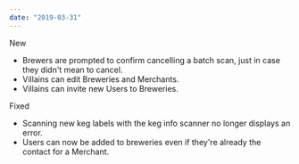 ```yaml
---
date: "2019-03-31"
---
```


New
- Brewers are prompted to confirm cancelling a batch scan, just in case they didn't mean to cancel.
- Villains can edit Breweries and Merchants.
- Villains can invite new Users to Breweries.

Fixed
- Scanning new keg labels with the keg info scanner no longer displays an error.
- Users can now be added to breweries even if they're already the contact for a Merchant.
